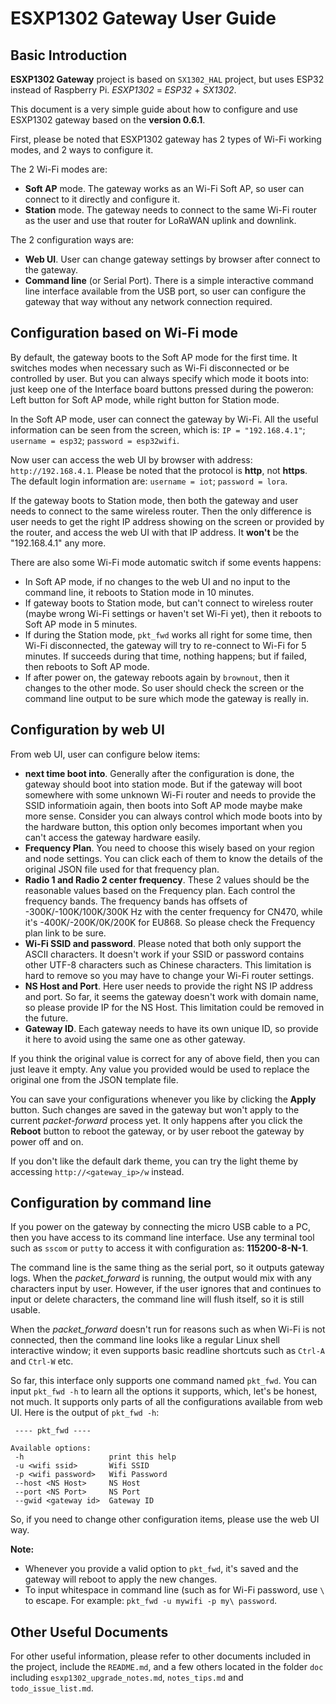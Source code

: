 # ESXP1302 Gateway User Guide


## Basic Introduction

**ESXP1302 Gateway** project is based on `SX1302_HAL` project, but uses ESP32 instead of Raspberry Pi. *ESXP1302* = *ESP32* + *SX1302*.

This document is a very simple guide about how to configure and use ESXP1302 gateway based on the **version 0.6.1**.

First, please be noted that ESXP1302 gateway has 2 types of Wi-Fi working modes, and 2 ways to configure it.

The 2 Wi-Fi modes are:
- **Soft AP** mode. The gateway works as an Wi-Fi Soft AP, so user can connect to it directly and configure it.
- **Station** mode. The gateway needs to connect to the same Wi-Fi router as the user and use that router for LoRaWAN uplink and downlink.

The 2 configuration ways are:
- **Web UI**. User can change gateway settings by browser after connect to the gateway.
- **Command line** (or Serial Port). There is a simple interactive command line interface available from the USB port, so user can configure the gateway that way without any network connection required.


## Configuration based on Wi-Fi mode

By default, the gateway boots to the Soft AP mode for the first time. It switches modes when necessary such as Wi-Fi disconnected or be controlled by user. But you can always specify which mode it boots into: just keep one of the Interface board buttons pressed during the poweron: Left button for Soft AP mode, while right button for Station mode.

In the Soft AP mode, user can connect the gateway by Wi-Fi. All the useful information can be seen from the screen, which is: `IP = "192.168.4.1"`; `username = esp32`; `password = esp32wifi`.

Now user can access the web UI by browser with address: `http://192.168.4.1`. Please be noted that the protocol is **http**, not **https**. The default login information are: `username = iot`; `password = lora`.

If the gateway boots to Station mode, then both the gateway and user needs to connect to the same wireless router. Then the only difference is user needs to get the right IP address showing on the screen or provided by the router, and access the web UI with that IP address. It **won't** be the "192.168.4.1" any more.

There are also some Wi-Fi mode automatic switch if some events happens:
- In Soft AP mode, if no changes to the web UI and no input to the command line, it reboots to Station mode in 10 minutes.
- If gateway boots to Station mode, but can't connect to wireless router (maybe wrong Wi-Fi settings or haven't set Wi-Fi yet), then it reboots to Soft AP mode in 5 minutes.
- If during the Station mode, `pkt_fwd` works all right for some time, then Wi-Fi disconnected, the gateway will try to re-connect to Wi-Fi for 5 minutes. If succeeds during that time, nothing happens; but if failed, then reboots to Soft AP mode.
- If after power on, the gateway reboots again by `brownout`, then it changes to the other mode. So user should check the screen or the command line output to be sure which mode the gateway is really in.


## Configuration by web UI

From web UI, user can configure below items:
- **next time boot into**. Generally after the configuration is done, the gateway should boot into station mode. But if the gateway will boot somewhere with some unknown Wi-Fi router and needs to provide the SSID informatioin again, then boots into Soft AP mode maybe make more sense. Consider you can always control which mode boots into by the hardware button, this option only becomes important when you can't access the gateway hardware easily.
- **Frequency Plan**. You need to choose this wisely based on your region and node settings. You can click each of them to know the details of the original JSON file used for that frequency plan.
- **Radio 1 and Radio 2 center frequency**. These 2 values should be the reasonable values based on the Frequency plan. Each control the frequency bands. The frequency bands has offsets of -300K/-100K/100K/300K Hz with the center frequency for CN470, while it's -400K/-200K/0K/200K for EU868. So please check the Frequency plan link to be sure.
- **Wi-Fi SSID and password**. Please noted that both only support the ASCII characters. It doesn't work if your SSID or password contains other UTF-8 characters such as Chinese characters. This limitation is hard to remove so you may have to change your Wi-Fi router settings.
- **NS Host and Port**. Here user needs to provide the right NS IP address and port. So far, it seems the gateway doesn't work with domain name, so please provide IP for the NS Host. This limitation could be removed in the future.
- **Gateway ID**. Each gateway needs to have its own unique ID, so provide it here to avoid using the same one as other gateway.

If you think the original value is correct for any of above field, then you can just leave it empty. Any value you provided would be used to replace the original one from the JSON template file.

You can save your configurations whenever you like by clicking the **Apply** button. Such changes are saved in the gateway but won't apply to the current *packet-forward* process yet. It only happens after you click the **Reboot** button to reboot the gateway, or by user reboot the gateway by power off and on.

If you don't like the default dark theme, you can try the light theme by accessing `http://<gateway_ip>/w` instead.


## Configuration by command line

If you power on the gateway by connecting the micro USB cable to a PC, then you have access to its command line interface. Use any terminal tool such as `sscom` or `putty` to access it with configuration as: **115200-8-N-1**.

The command line is the same thing as the serial port, so it outputs gateway logs. When the *packet_forward* is running, the output would mix with any characters input by user. However, if the user ignores that and continues to input or delete characters, the command line will flush itself, so it is still usable. 

When the *packet_forward* doesn't run for reasons such as when Wi-Fi is not connected, then the command line looks like a regular Linux shell interactive window; it even supports basic readline shortcuts such as `Ctrl-A` and `Ctrl-W` etc.

So far, this interface only supports one command named `pkt_fwd`. You can input `pkt_fwd -h` to learn all the options it supports, which, let's be honest, not much. It supports only parts of all the configurations available from web UI. Here is the output of `pkt_fwd -h`:
```
 ---- pkt_fwd ----

Available options:
 -h                   print this help
 -u <wifi ssid>       Wifi SSID
 -p <wifi password>   Wifi Password
 --host <NS Host>     NS Host
 --port <NS Port>     NS Port
 --gwid <gateway id>  Gateway ID
```

So, if you need to change other configuration items, please use the web UI way.

**Note:**
- Whenever you provide a valid option to `pkt_fwd`, it's saved and the gateway will reboot to apply the new changes.
- To input whitespace in command line (such as for Wi-Fi password, use `\` to escape. For example: `pkt_fwd -u mywifi -p my\ password`.


## Other Useful Documents

For other useful information, please refer to other documents included in the project, include the `README.md`, and a few others located in the folder `doc` including `esxp1302_upgrade_notes.md`, `notes_tips.md` and `todo_issue_list.md`.

